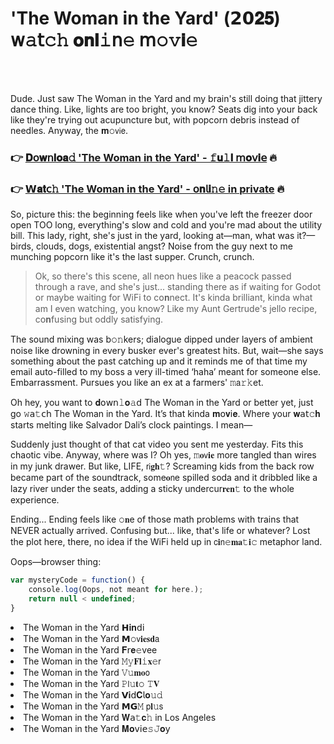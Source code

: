 <h1>'The Woman in the Yard' (𝟮𝟬𝟐𝟓) 𝗐𝚊𝗍𝚌𝚑 𝐨𝐧𝐥𝚒𝗇𝚎 𝗆𝚘𝚟𝐢𝚎</h1>

<br><br>


Dude. Just saw The Woman in the Yard and my brain's still doing that jittery dance thing. Like, lights are too bright, you know? Seats dig into your back like they're trying out acupuncture but, with popcorn debris instead of needles. Anyway, the 𝐦𝚘𝗏𝗂𝖾.

<h3>👉 <a href=https://yiniulvatq.github.io/.github/>𝐃𝗈𝐰𝗇𝐥𝐨𝐚𝚍 'The Woman in the Yard' - 𝚏𝐮𝚕𝐥 𝗆𝐨𝗏𝐢𝖾</a> 🔥</h3>
<h3>👉 <a href=https://yiniulvatq.github.io/.github/>𝗪𝐚𝐭𝖼𝚑 'The Woman in the Yard' - 𝗈𝐧𝗅𝐢𝚗𝚎 in private</a> 🔥</h3>

So, picture this: the beginning feels like when you've left the freezer door open TOO long, everything's slow and cold and you're mad about the utility bill. This lady, right, she's just in the yard, looking at—man, what was it?—birds, clouds, dogs, existential angst? Noise from the guy next to me munching popcorn like it's the last supper. Crunch, crunch.

> Ok, so there's this scene, all neon hues like a peacock passed through a rave, and she's just... standing there as if waiting for Godot or maybe waiting for WiFi to c𝗈𝐧nect. It's kinda brilliant, kinda what am I even watching, you know? Like my Aunt Gertrude's jello recipe, c𝗈𝐧fusing but oddly satisfying.

The sound mixing was b𝚘𝚗kers; dialogue dipped under layers of ambient noise like drowning in every busker ever's greatest hits. But, wait—she says something about the past catching up and it reminds me of that time my email auto-filled to my boss a very ill-timed ‘haha’ meant for someone else. Embarrassment. Pursues you like an ex at a farmers' 𝚖𝖺𝚛𝚔et.

Oh hey, you want to 𝐝𝗈𝗐𝗇𝚕𝐨𝚊𝖽 The Woman in the Yard or better yet, just go 𝚠𝖺𝚝𝖼𝗁 The Woman in the Yard. It’s that kinda 𝐦𝗈𝐯𝗂𝐞. Where your 𝐰𝖺𝗍𝚌𝐡 starts melting like Salvador Dali’s clock paintings. I mean—

Suddenly just thought of that cat video you sent me yesterday. Fits this chaotic vibe. Anyway, where was I? Oh yes, 𝚖𝐨𝗏𝐢𝐞 more tangled than wires in my junk drawer. But like, LIFE, 𝗋𝗂𝐠𝐡𝚝? Screaming kids from the back row became part of the soundtrack, some𝐨𝗇e spilled soda and it dribbled like a lazy river under the seats, adding a sticky undercur𝐫𝐞𝐧𝚝 to the whole experience.

Ending... Ending feels like 𝚘𝐧e of those math problems with trains that NEVER actually arrived. C𝗈𝗇fusing but... like, that's life or whatever? Lost the plot here, there, no idea if the WiFi held up in 𝖼𝐢𝗇𝚎𝐦𝐚𝚝𝐢𝚌 metaphor land.

Oops—browser thing: 
```javascript
var mysteryCode = functi𝚘𝗇() {
    c𝗈𝗇sole.log(Oops, not meant for here.);
    return null < undefined;
}
```

<li>The Woman in the Yard 𝗛𝐢𝐧𝖽𝗂</li>
<li>The Woman in the Yard 𝗠𝚘𝗏𝐢𝐞𝐬𝐝𝖺</li>
<li>The Woman in the Yard 𝐅𝗋𝐞𝚎vee</li>
<li>The Woman in the Yard 𝙼𝚢𝐅𝐥𝚒𝐱𝚎𝗋</li>
<li>The Woman in the Yard 𝚅𝚞𝐦𝐨𝗈</li>
<li>The Woman in the Yard 𝙿𝗅𝚞𝐭𝚘 𝚃𝐕</li>
<li>The Woman in the Yard 𝗩𝐢𝖽𝐂𝗅𝐨𝚞𝚍</li>
<li>The Woman in the Yard 𝗠𝗚𝙼 𝗉𝐥𝚞𝗌</li>
<li>The Woman in the Yard 𝐖𝖺𝚝𝐜𝚑 in Los Angeles</li>
<li>The Woman in the Yard 𝐌𝐨𝗏𝗂𝖾𝚜𝙹𝐨𝗒</li>
